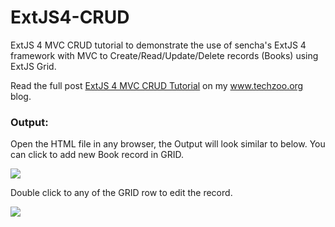 ExtJS4-CRUD
===========

ExtJS 4 MVC CRUD tutorial to demonstrate the use of sencha's ExtJS 4 framework with MVC to Create/Read/Update/Delete records (Books) using ExtJS Grid.

<p>Read the full post <a href="http://www.techzoo.org/javascript-tutorial/extjs/ext-js-4-crud-example.html">ExtJS 4 MVC CRUD Tutorial</a> on my <a href="http://www.techzoo.org/">www.techzoo.org</a> blog.</p>

<h3>Output:</h3>

<p>Open the HTML file in any browser, the Output will look similar to below. You can click to add new Book record in GRID.</p>

<img src="http://www.techzoo.org/wp-content/uploads/2014/06/ext-js-crud.png" />

<p>Double click to any of the GRID row to edit the record.</p>

<img src="http://www.techzoo.org/wp-content/uploads/2014/06/ext-js-crud-edit.png" />

